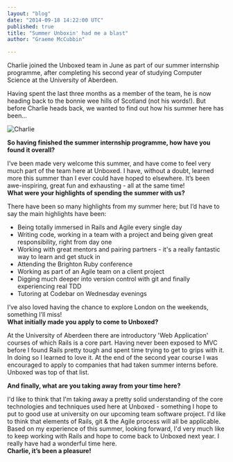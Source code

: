 ```yaml
---
layout: "blog"
date: "2014-09-18 14:22:00 UTC"
published: true
title: "Summer Unboxin' had me a blast"
author: "Graeme McCubbin"

---
```


Charlie joined the Unboxed team in June as part of our summer internship programme, after completing his second year of studying Computer Science at the University of Aberdeen.  


Having spent the last three months as a member of the team, he is now heading back to the bonnie wee hills of Scotland (not his words!). But before Charlie heads back, we wanted to find out how his summer here has been...  


![Charlie](http://i1291.photobucket.com/albums/b548/grammccram/ScreenShot2014-09-11at151548\_zps843db99d.png) **So having finished the summer internship programme, how have you found it overall?**  
 I’ve been made very welcome this summer, and have come to feel very much part of the team here at Unboxed. I have, without a doubt, learned more this summer than I ever could have hoped to elsewhere. It’s been awe-inspiring, great fun and exhausting - all at the same time!  
**What were your highlights of spending the summer with us?**  
 There have been so many highlights from my summer here; but I’d have to say the main highlights have been:

- Being totally immersed in Rails and Agile every single day
- Writing code, working in a team with a project and being given great responsibility, right from day one
- Working with great mentors and pairing partners - it's a really fantastic way to learn and get stuck in
- Attending the Brighton Ruby conference
- Working as part of an Agile team on a client project
- Digging much deeper into version control with git and finally experiencing real TDD
- Tutoring at Codebar on Wednesday evenings


I’ve also loved having the chance to explore London on the weekends, something I’ll miss!  
**What initially made you apply to come to Unboxed?**  
 At the University of Aberdeen there are introductory 'Web Application' courses of which Rails is a core part. Having never been exposed to MVC before I found Rails pretty tough and spent time trying to get to grips with it. In doing so I learned to love it. At the end of the second year course I was encouraged to apply to companies that had taken summer interns before. Unboxed was top of that list. **And finally, what are you taking away from your time here?**  
 I'd like to think that I'm taking away a pretty solid understanding of the core technologies and techniques used here at Unboxed - something I hope to put to good use at university on our upcoming team software project. I'd like to think that elements of Rails, git & the Agile process will all be applicable. Based on my experience of this summer, looking forward, I'd very much like to keep working with Rails and hope to come back to Unboxed next year. I really have had a wonderful time here.  
**Charlie, it’s been a pleasure!** 
